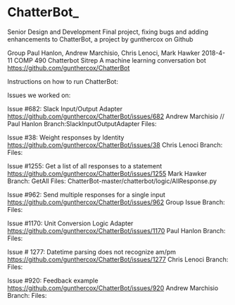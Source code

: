 # ChatterBot_
Senior Design and Development Final project, fixing bugs and adding enhancements to ChatterBot, a project by gunthercox on Github 

Group
Paul Hanlon, Andrew Marchisio, Chris Lenoci, Mark Hawker
2018-4-11
COMP 490
Chatterbot Sitrep
A machine learning conversation bot
https://github.com/gunthercox/ChatterBot


Instructions on how to run ChatterBot:





Issues we worked on:

Issue #682: Slack Input/Output Adapter
https://github.com/gunthercox/ChatterBot/issues/682
Andrew Marchisio // Paul Hanlon
Branch:SlackInputOutputAdapter
Files: 

Issue #38: Weight responses by Identity 
https://github.com/gunthercox/ChatterBot/issues/38
Chris Lenoci
Branch:
Files:

Issue #1255: Get a list of all responses to a statement
https://github.com/gunthercox/ChatterBot/issues/1255
Mark Hawker
Branch: GetAll
Files: ChatterBot-master/chatterbot/logic/AllResponse.py

Issue #962: Send multiple responses for a single input
https://github.com/gunthercox/ChatterBot/issues/962
Group Issue
Branch:
Files:

Issue #1170: Unit Conversion Logic Adapter
https://github.com/gunthercox/ChatterBot/issues/1170 
Paul Hanlon
Branch:
Files:

Issue # 1277: Datetime parsing does not recognize am/pm
https://github.com/gunthercox/ChatterBot/issues/1277
Chris Lenoci
Branch:
Files:

Issue #920: Feedback example 
https://github.com/gunthercox/ChatterBot/issues/920
Andrew Marchisio
Branch:
Files:

